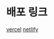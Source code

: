 # 배포 링크

[vercel](https://roulette-with-react.vercel.app/)
[netlify](https://splendorous-basbousa-7ba4a5.netlify.app/)
